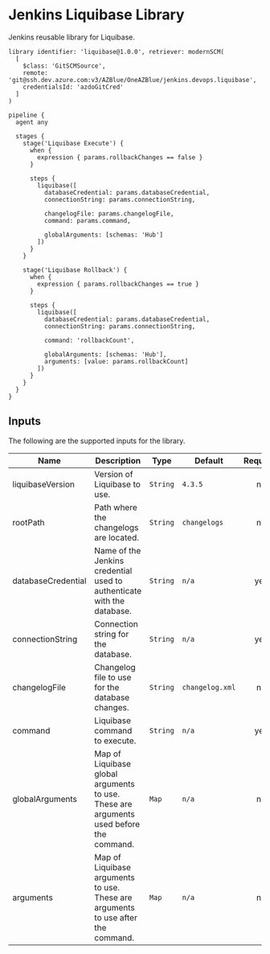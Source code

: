 # Jenkins Liquibase Library

Jenkins reusable library for Liquibase.

```
library identifier: 'liquibase@1.0.0', retriever: modernSCM(
  [
    $class: 'GitSCMSource',
    remote: 'git@ssh.dev.azure.com:v3/AZBlue/OneAZBlue/jenkins.devops.liquibase',
    credentialsId: 'azdoGitCred'
  ]
)

pipeline {
  agent any

  stages {
    stage('Liquibase Execute') {
      when {
        expression { params.rollbackChanges == false }
      }

      steps {
        liquibase([
          databaseCredential: params.databaseCredential,
          connectionString: params.connectionString,

          changelogFile: params.changelogFile,
          command: params.command,

          globalArguments: [schemas: 'Hub']
        ])
      }
    }

    stage('Liquibase Rollback') {
      when {
        expression { params.rollbackChanges == true }
      }

      steps {
        liquibase([
          databaseCredential: params.databaseCredential,
          connectionString: params.connectionString,

          command: 'rollbackCount',

          globalArguments: [schemas: 'Hub'],
          arguments: [value: params.rollbackCount]
        ])
      }
    }
  }
}
```

## Inputs

The following are the supported inputs for the library.

| Name | Description | Type | Default | Required |
|------|-------------|------|---------|:--------:|
| liquibaseVersion | Version of Liquibase to use. | `String` | `4.3.5` | no |
| rootPath | Path where the changelogs are located. | `String` | `changelogs` | no |
| databaseCredential | Name of the Jenkins credential used to authenticate with the database. | `String` | `n/a` | yes |
| connectionString | Connection string for the database. | `String` | `n/a` | yes |
| changelogFile | Changelog file to use for the database changes. | `String` | `changelog.xml` | no |
| command | Liquibase command to execute. | `String` | `n/a` | yes |
| globalArguments | Map of Liquibase global arguments to use. These are arguments used before the command. | `Map` | `n/a` | no |
| arguments | Map of Liquibase arguments to use. These are arguments to use after the command. | `Map` | `n/a` | no |
